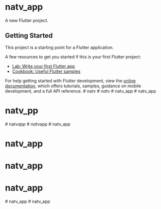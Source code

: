 # natv_app

A new Flutter project.

## Getting Started

This project is a starting point for a Flutter application.

A few resources to get you started if this is your first Flutter project:

- [Lab: Write your first Flutter app](https://docs.flutter.dev/get-started/codelab)
- [Cookbook: Useful Flutter samples](https://docs.flutter.dev/cookbook)

For help getting started with Flutter development, view the
[online documentation](https://docs.flutter.dev/), which offers tutorials,
samples, guidance on mobile development, and a full API reference.
#   n a _ t v  
 #   n a _ t v  
 #   n a t v _ a p p  
 # natv_app
# natv_pp
#   n a t v _ a p p  
 #   n a t v _ a p p  
 # natv_app
# natv_app
# natv_app
# natv_app
#   n a t v _ a p p  
 # natv_app
